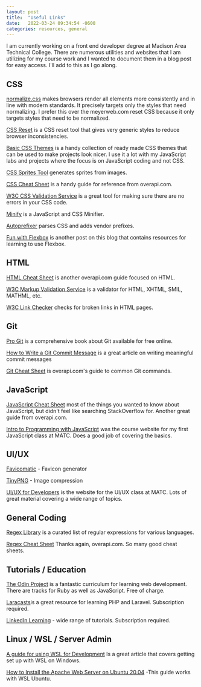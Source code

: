 ```yaml
---
layout: post
title:  "Useful Links"
date:   2022-03-24 09:34:54 -0600
categories: resources, general
---
```


I am currently working on a front end developer degree at Madison Area Technical College. 
There are numerous utilities and websites that I am utilizing for my course work and
I wanted to document them in a blog post for easy access. I'll add to this as I go along. 

## CSS 
[normalize.css](https://necolas.github.io/normalize.css/8.0.1/normalize.css) makes browsers render all elements more consistently and in line with modern standards. It precisely targets only the styles that need normalizing. I prefer this over the meyerweb.com reset CSS because it only targets styles that need
to be normalized. 

[CSS Reset](https://meyerweb.com/eric/tools/css/reset/) is a CSS reset tool that gives very generic styles
to reduce browser inconsistencies. 

[Basic CSS Themes](https://codepen.io/collection/DKwPxL) is a handy collection of ready made CSS themes 
that can be used to make projects look nicer. I use it a lot with my JavaScript labs and projects where 
the focus is on JavaScript coding and not CSS.

[CSS Sprites Tool](https://cssspritestool.com/) generates sprites from images. 

[CSS Cheat Sheet](https://overapi.com/css) is a handy guide for reference from overapi.com.

[W3C CSS Validation Service](https://jigsaw.w3.org/css-validator/) is a great tool for making sure there
are no errors in your CSS code. 

[Minify](https://www.minifier.org/) is a JavaScript and CSS Minifier. 

[Autoprefixer](https://autoprefixer.github.io/) parses CSS and adds vendor prefixes.

[Fun with Flexbox](https://bivrostlabs.com/howto,/flexbox,/tutorials/2021/12/02/flexbox.html) is another post on this blog that contains resources for learning to use Flexbox.


## HTML
[HTML Cheat Sheet](https://overapi.com/html) is another overapi.com guide focused on HTML. 

[W3C Markup Validation Service](https://validator.w3.org/) is a validator for HTML, XHTML, SMIL, MATHML, etc. 

[W3C Link Checker](https://validator.w3.org/checklink) checks for broken links in HTML pages. 


## Git
[Pro Git](https://git-scm.com/book/en/v2) is a comprehensive book about Git available for free online. 

[How to Write a Git Commit Message](https://cbea.ms/git-commit/) is a great article on writing meaningful commit messages

[Git Cheat Sheet](https://overapi.com/git) is overapi.com's guide to common Git commands.


## JavaScript
[JavaScript Cheat Sheet](https://overapi.com/javascript) most of the things you wanted to know about JavaScript, but didn't feel like searching StackOverflow for. Another great guide from overapi.com.

[Intro to Programming with JavaScript](https://ipjs.rjbielby.com/) was the course website for my first JavaScript class at MATC. Does a good job of covering the basics. 


## UI/UX
[Favicomatic](https://favicomatic.com/) - Favicon generator

[TinyPNG](https://tinypng.com/) - Image compression

[UI/UX for Developers](https://d122zmbwgnybx5.cloudfront.net/) is the website for the UI/UX class at MATC. Lots of great material covering a wide range of topics. 

## General Coding
[Regex Library](https://uibakery.io/regex-library) is a curated list of regular expressions for various languages.

[Regex Cheat Sheet](https://overapi.com/regex) Thanks again, overapi.com. So many good cheat sheets. 

## Tutorials / Education
[The Odin Project](https://www.theodinproject.com/) is a fantastic curriculum for learning web development. There are tracks for Ruby as well as JavaScript. Free of charge.

[Laracasts](https://laracasts.com/)is a great resource for learning PHP and Laravel. Subscription required. 

[LinkedIn Learning](https://www.linkedin.com/learning/) - wide range of tutorials. Subscription required. 


## Linux / WSL / Server Admin
[A guide for using WSL for Development](https://janelbrandon.medium.com/a-guide-for-using-wsl-for-development-d135670313a6) Is a great article that covers getting set up with WSL on Windows. 

[How to Install the Apache Web Server on Ubuntu 20.04](https://www.digitalocean.com/community/tutorials/how-to-install-the-apache-web-server-on-ubuntu-20-04) -This guide works with WSL Ubuntu. 
